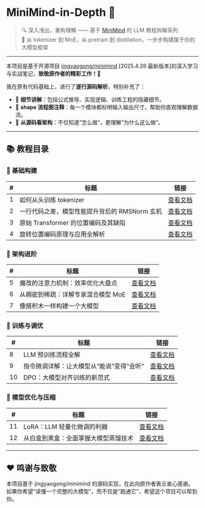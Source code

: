 # MiniMind-in-Depth 🌌

> 🔍 深入浅出，重构理解 —— 基于 [MiniMind](https://github.com/jingyaogong/minimind) 的 LLM 教程拆解系列  
> 🌱 从 tokenizer 到 MoE，从 pretrain 到 distillation，一步步构建属于你的大模型框架

---

本项目是基于开源项目 [jingyaogong/minimind](https://github.com/jingyaogong/minimind) [2025.4.26 最新版本]的深入学习与实战笔记，**致敬原作者的精彩工作！👏**

我在原有代码基础上，进行了**逐行源码解析**，特别补充了：

- 🔬 **细节讲解**：包括公式推导、实现逻辑、训练工程的隐藏细节。
- 🔁 **shape 流程图注释**：每一个模块都标明输入输出尺寸，帮助你直观理解数据流。
- 🧠 **从源码看架构**：不仅知道“怎么做”，更理解“为什么这么做”。

---

## 📚 教程目录

### 🌱 基础构建

| # | 标题 | 链接 |
|--|------|------|
| 1 | 如何从头训练 tokenizer | [查看文档](src/1-如何从头训练tokenizer.md) |
| 2 | 一行代码之差，模型性能提升背后的 RMSNorm 玄机 | [查看文档](src/2-一行代码之差，模型性能提升背后的RMSNorm玄机.md) |
| 3 | 原始 Transformer 的位置编码及其缺陷 | [查看文档](src/3-原始Transformer的位置编码及其缺陷.md) |
| 4 | 旋转位置编码原理与应用全解析 | [查看文档](src/4-旋转位置编码原理与应用全解析.md) |

### 🧱 架构进阶

| # | 标题 | 链接 |
|--|------|------|
| 5 | 魔改的注意力机制：效率优化大盘点 | [查看文档](src/5-魔改的注意力机制，细数当代LLM的效率优化手段.md) |
| 6 | 从稠密到稀疏：详解专家混合模型 MoE | [查看文档](src/6-从稠密到稀疏，详解专家混合模型MOE.md) |
| 7 | 像搭积木一样构建一个大模型 | [查看文档](src/7-像搭积木一样构建一个大模型.md) |

### 🧪 训练与调优

| # | 标题 | 链接 |
|--|------|------|
| 8 | LLM 预训练流程全解 | [查看文档](src/8-LLM预训练流程全解.md) |
| 9 | 指令微调详解：让大模型从“能说”变得“会听” | [查看文档](src/9-指令微调详解-让大模型从“能说”变得“会听”.md) |
| 10 | DPO：大模型对齐训练的新范式 | [查看文档](src/10-DPO-大模型对齐训练的新范式.md) |

### 🧰 模型优化与压缩

| # | 标题 | 链接 |
|--|------|------|
| 11 | LoRA：LLM 轻量化微调的利器 | [查看文档](src/11-LoRA-LLM轻量化微调的利器.md) |
| 12 | 从白盒到黑盒：全面掌握大模型蒸馏技术 | [查看文档](src/12-从白盒到黑盒，全面掌握大模型蒸馏技术.md) |

---


## ❤️ 鸣谢与致敬
本项目基于 jingyaogong/minimind 的源码实现，在此向原作者表示衷心感谢。
如果你希望“读懂一个完整的大模型”，而不仅是“跑通它”，希望这个项目可以帮到你。
